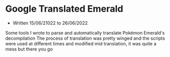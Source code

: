 # Google Translated Emerald

+ Written 15/06/21022 to 26/06/2022

Some tools I wrote to parse and automatically translate Pokémon Emerald's decompilation
The process of translation was pretty winged and the scripts were used at different times and modified mid translation, it was quite a mess but there you go
